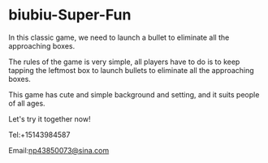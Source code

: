 # biubiu-Super-Fun

In this classic game, we need to launch a bullet to eliminate all the approaching boxes.

The rules of the game is very simple, all players have to do is to keep tapping the leftmost box to launch bullets to eliminate all the approaching boxes.

This game has cute and simple background and setting, and it suits people of all ages.

Let's try it together now!

Tel:+15143984587

Email:np43850073@sina.com
